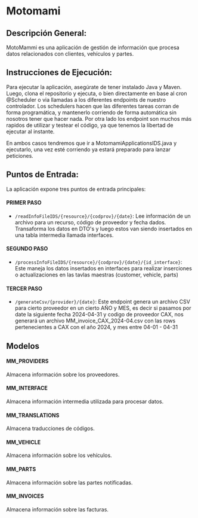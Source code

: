 # Motomami

## Descripción General:
MotoMammi es una aplicación de gestión de información que procesa datos relacionados con clientes, vehículos y partes.

## Instrucciones de Ejecución:
Para ejecutar la aplicación, asegúrate de tener instalado Java y Maven. Luego, clona el repositorio y ejecuta, o bien directamente en base al cron @Scheduler o 
via llamadas a los diferentes endpoints de nuestro controlador. Los schedulers hacen que las diferentes tareas corran de forma programática, y mantenerlo corriendo de forma automática sin nosotros tener que hacer nada. Por otra lado los endpoint son muchos más rapidos de utilizar y testear el código, ya que tenemos la libertad de ejecutar al instante.

En ambos casos tendremos que ir a MotomamiApplicationsIDS.java y ejecutarlo, una vez esté corriendo ya estará preparado para lanzar peticiones.

## Puntos de Entrada:
La aplicación expone tres puntos de entrada principales:
#### PRIMER PASO
- `/readInfoFileIDS/{resource}/{codprov}/{date}`: Lee información de un archivo para un recurso, código de proveedor y fecha dados. Transaforma los datos en DTO's
 y luego estos van siendo insertados en una tabla intermedia llamada interfaces.
#### SEGUNDO PASO
- `/processInfoFileIDS/{resource}/{codprov}/{date}/{id_interface}`: Este maneja los datos insertados en interfaces para realizar inserciones o actualizaciones en
 las tavlas maestras (customer, vehicle, parts)
#### TERCER PASO
- `/generateCsv/{provider}/{date}`: Este endpoint genera un archivo CSV para cierto proveedor en 
un cierto AÑO y MES, es decir si pasamos por date la siguiente fecha 2024-04-31 y codigo de proveedor CAX, nos generará un archivo MM_invoice_CAX_2024-04.csv con las rows pertenecientes a CAX con el año 2024, y mes entre 04-01 - 04-31


## Modelos

#### MM_PROVIDERS
Almacena información sobre los proveedores.

#### MM_INTERFACE
Almacena información intermedia utilizada para procesar datos.

#### MM_TRANSLATIONS
Almacena traducciones de códigos.

#### MM_VEHICLE
Almacena información sobre los vehículos.

#### MM_PARTS
Almacena información sobre las partes notificadas.

#### MM_INVOICES
Almacena información sobre las facturas.
